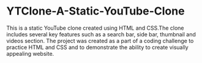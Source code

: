 # YTClone-A-Static-YouTube-Clone
This is a static YouTube clone created using HTML and CSS.The clone includes several key features such as a search bar, side bar, thumbnail  and  videos section. The project was created as a part of a coding challenge to practice HTML and CSS and to demonstrate the ability to create visually appealing website.
